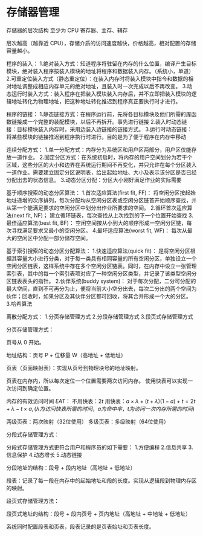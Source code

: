 # 存储器管理


存储器的层次结构
至少为 CPU 寄存器、主存、辅存

层次越高（越靠近 CPU），存储介质的访问速度越快，价格越高，相对配置的存储容量越小。

程序的装入：
1.绝对装入方式：知道程序将驻留在内存的什么位置，编译产生目标模块，绝对装入程序按装入模块的地址将程序和数据装入内存。（系统小，单道）
2.可重定位装入方式（静态重定位）：在装入内存时将装入模块中指令和数据的相对地址调整成相应内存单元的绝对地址，且装入时一次完成以后不再改变。
3.动态运行时装入方式：装入程序在把装入模块装入内存后，并不立即把装入模块的逻辑地址转化为物理地址，把这种地址转化推迟到程序真正要执行时才进行。

程序的链接：
1.静态链接方式：在程序运行前，先将各目标模块及他们所需的库函数链接成一个完整的装配模块，以后不再拆开。事先进行链接
2.装入时动态链接：目标模块装入内存时，采用边装入边链接的链接方式。
3.运行时动态链接：将某些模块的链接推迟到程序执行时进行。目的是为了便于程序在内存中移动

连续分配方式：
1.单一分配方式：内存分为系统区和用户区两部分，用户区仅能存放一道作业。
2.固定分区方式：在系统初启时，将内存的用户空间划分为若干个区域，这些分区的大小和边界在系统运行期间不再变化，并只允许在每个分区装入一道作业。需要建立固定分区说明表，给出起始地址、大小及表示该分区是否已经分配出去的状态信息。
3.动态分区分配：分区大小刚好满足作业的实际需要

基于顺序搜索的动态分区算法：
1.首次适应算法(first fit, FF)：
将空闲分区按起始地址递增的次序排列，每次分配均从空闲分区表或空闲分区链首开始顺序查找，并从第一个能满足要求的空闲分区中划分出作业所要求的空间。
2.循环首次适应算法(next fit, NF)；
建立循环链表，每次查找从上次找到的下一个位置开始查找
3.最佳适应算法(best fit, BF)：
空闲空间按从小到大的顺序形成一空闲分区链，每次寻找满足要求又最小的空闲分区。
4.最坏适应算法(worst fit, WF)：
每次从最大的空闲区中分配一部分储存空间。

基于索引搜索的动态分区分配算法：
1.快速适应算法(quick fit)：
是将空闲分区根据其容量大小进行分类，对于每一类具有相同容量的所有空闲分区，单独设立一个空闲分区链表，这样系统中存在多个空闲分区链表。同时，在内存中设立一张管理索引表，其中的每一个索引表项对应了一种空闲分区类型，并记录了该类型空闲分区链表表头的指针。 
2.伙伴系统(buddy system)：
对于每次分配，二分可分配的最大空间，直到不可再分为止，便将当前大小空分出去，每次二分出的两个空间为伙伴；回收时，如果分区及其伙伴分区都可回收，将其合并形成一个大的分区。
3.哈希算法

离散分配方式：
1.分页存储管理方式
2.分段存储管理方式
3.段页式存储管理方式

分页存储管理方式：

页号从 0 开始。

地址结构：页号 P + 位移量 W（高地址 + 低地址）

页表（页面映射表）：实现从页号到物理块号的地址映射。

页表在内存内，所以每次定位一个位置需要两次访问内存。
使用快表可以实现一次访问到确定位置。

内存的有效访问时间 $EAT$：
不用快表：$2t$
用快表：$a \times \lambda + (t + \lambda)(1-a) + t = 2t + \lambda - t \times a ,(\lambda 为访问快表所需的时间，a 为命中率，t 为访问一次内存所需的时间)$

两级页表：两次映射（32位使用）
多级页表：多级映射（64位使用）

分段式存储管理方式：

分段式存储管理方式更符合用户和程序员的如下需要：
1.方便编程
2.信息共享
3.信息保护
4.动态增长
5.动态链接

分段地址的结构：段号 + 段内地址（高地址 + 低地址）

段表：记录了每一段在内存中的起始地址和段的长度。实现从逻辑段到物理内存区的映射。

段页式存储管理方法：

段页式地址的结构：段号 + 段内页号 + 页内地址（高地址 + 中地址 + 低地址）

系统同时配置段表和页表，段表记录的是页表始址和页表长度。
